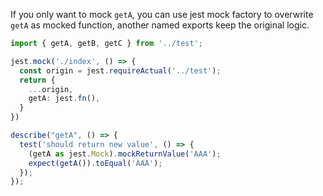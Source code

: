 If you only want to mock `getA`, you can use jest mock factory to overwrite `getA` as mocked function, another named exports keep the original logic.

```ts
import { getA, getB, getC } from '../test';

jest.mock('./index', () => {
  const origin = jest.requireActual('../test');
  return {
    ...origin,
    getA: jest.fn(),
  }
})

describe("getA", () => {
  test('should return new value', () => {
    (getA as jest.Mock).mockReturnValue('AAA');
    expect(getA()).toEqual('AAA');
  });
});
```
